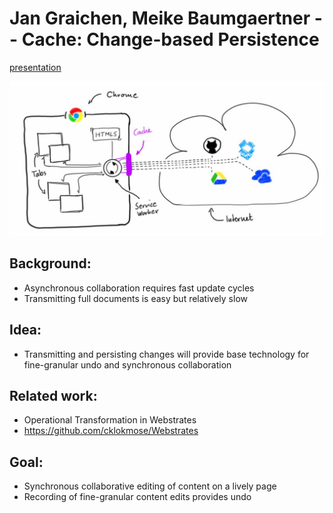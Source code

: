 # Jan Graichen, Meike Baumgaertner -- Cache: Change-based Persistence 

[presentation](presentation.ppdf)


![](figure.png)

## Background: 

- Asynchronous collaboration requires fast update cycles 
- Transmitting full documents is easy but relatively slow

## Idea: 

- Transmitting and persisting changes will provide base technology for fine-granular undo and synchronous collaboration

## Related work: 

- Operational Transformation in Webstrates 
- https://github.com/cklokmose/Webstrates

## Goal: 

- Synchronous collaborative editing of content on a lively page 
- Recording of fine-granular content edits provides undo